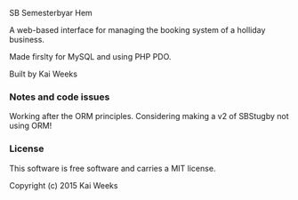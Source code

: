 
SB Semesterbyar Hem


A web-based interface for managing the booking system of a holliday business.

Made firslty for MySQL and using PHP PDO.

Built by Kai Weeks



### Notes and code issues
Working after the ORM principles. Considering making a v2 of SBStugby not using ORM!


### License


This software is free software and carries a MIT license.

Copyright (c) 2015 Kai Weeks
